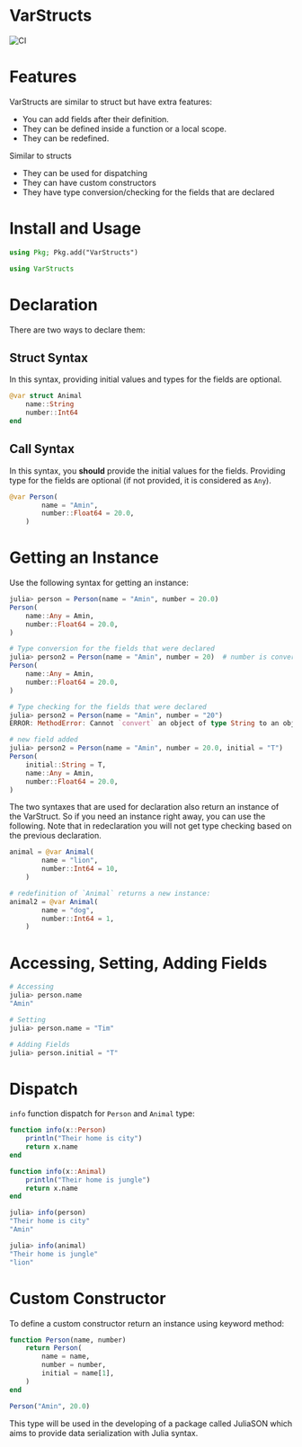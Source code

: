 # VarStructs

![CI](https://github.com/aminya/VarStructs.jl/workflows/CI/badge.svg)

# Features

VarStructs are similar to struct but have extra features:
  - You can add fields after their definition.
  - They can be defined inside a function or a local scope.
  - They can be redefined.

Similar to structs
  - They can be used for dispatching
  - They can have custom constructors
  - They have type conversion/checking for the fields that are declared

# Install and Usage
```julia
using Pkg; Pkg.add("VarStructs")
```
```julia
using VarStructs
```

# Declaration
There are two ways to declare them:

## Struct Syntax
In this syntax, providing initial values and types for the fields are optional.
```julia
@var struct Animal
    name::String
    number::Int64
end
```

## Call Syntax
In this syntax, you **should** provide the initial values for the fields. Providing type for the fields are optional (if not provided, it is considered as `Any`).
```julia
@var Person(
        name = "Amin",
        number::Float64 = 20.0,
    )
```

# Getting an Instance
Use the following syntax for getting an instance:
```julia
julia> person = Person(name = "Amin", number = 20.0)
Person(
    name::Any = Amin,       
    number::Float64 = 20.0,
)

# Type conversion for the fields that were declared
julia> person2 = Person(name = "Amin", number = 20)  # number is converted to Float64
Person(
    name::Any = Amin,       
    number::Float64 = 20.0,
)

# Type checking for the fields that were declared
julia> person2 = Person(name = "Amin", number = "20")
ERROR: MethodError: Cannot `convert` an object of type String to an object of type Float64

# new field added
julia> person2 = Person(name = "Amin", number = 20.0, initial = "T")
Person(
    initial::String = T,    
    name::Any = Amin,       
    number::Float64 = 20.0,
)
```

The two syntaxes that are used for declaration also return an instance of the VarStruct. So if you need an instance right away, you can use the following. Note that in redeclaration you will not get type checking based on the previous declaration.
```julia
animal = @var Animal(
        name = "lion",
        number::Int64 = 10,
    )

# redefinition of `Animal` returns a new instance:
animal2 = @var Animal(
        name = "dog",
        number::Int64 = 1,
    )
```

# Accessing, Setting, Adding Fields
```julia
# Accessing
julia> person.name
"Amin"

# Setting
julia> person.name = "Tim"

# Adding Fields
julia> person.initial = "T"

```

# Dispatch
`info` function dispatch for `Person` and `Animal` type:
```julia
function info(x::Person)
    println("Their home is city")
    return x.name
end

function info(x::Animal)
    println("Their home is jungle")
    return x.name
end
```
```julia
julia> info(person)
"Their home is city"
"Amin"

julia> info(animal)
"Their home is jungle"
"lion"
```


# Custom Constructor
To define a custom constructor return an instance using keyword method:
```julia
function Person(name, number)
    return Person(
        name = name,
        number = number,
        initial = name[1],
    )
end

Person("Amin", 20.0)
```


This type will be used in the developing of a package called JuliaSON which aims to provide data serialization with Julia syntax.

